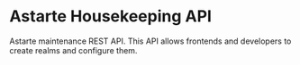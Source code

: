 Astarte Housekeeping API
========================

Astarte maintenance REST API. This API allows frontends and developers to create realms and configure them.
<!-- Comment to trigger CI -->
